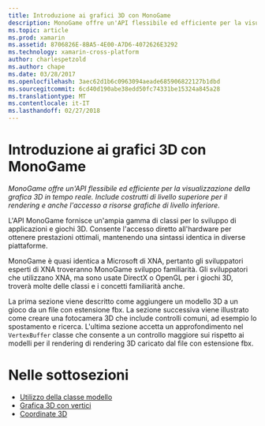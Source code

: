 ```yaml
---
title: Introduzione ai grafici 3D con MonoGame
description: MonoGame offre un'API flessibile ed efficiente per la visualizzazione della grafica 3D in tempo reale. Include costrutti di livello superiore per il rendering e anche l'accesso a risorse grafiche di livello inferiore.
ms.topic: article
ms.prod: xamarin
ms.assetid: 8706826E-8BA5-4E00-A7D6-4072626E3292
ms.technology: xamarin-cross-platform
author: charlespetzold
ms.author: chape
ms.date: 03/28/2017
ms.openlocfilehash: 3aec62d1b6c0963094aeade685906822127b1dbd
ms.sourcegitcommit: 6cd40d190abe38edd50fc74331be15324a845a28
ms.translationtype: MT
ms.contentlocale: it-IT
ms.lasthandoff: 02/27/2018
---
```

# <a name="introduction-to-3d-graphics-with-monogame"></a>Introduzione ai grafici 3D con MonoGame

_MonoGame offre un'API flessibile ed efficiente per la visualizzazione della grafica 3D in tempo reale. Include costrutti di livello superiore per il rendering e anche l'accesso a risorse grafiche di livello inferiore._

L'API MonoGame fornisce un'ampia gamma di classi per lo sviluppo di applicazioni e giochi 3D. Consente l'accesso diretto all'hardware per ottenere prestazioni ottimali, mantenendo una sintassi identica in diverse piattaforme.

MonoGame è quasi identica a Microsoft di XNA, pertanto gli sviluppatori esperti di XNA troveranno MonoGame sviluppo familiarità. Gli sviluppatori che utilizzano XNA, ma sono usate DirectX o OpenGL per i giochi 3D, troverà molte delle classi e i concetti familiarità anche.

La prima sezione viene descritto come aggiungere un modello 3D a un gioco da un file con estensione fbx. La sezione successiva viene illustrato come creare una fotocamera 3D che include controlli comuni, ad esempio lo spostamento e ricerca. L'ultima sezione accetta un approfondimento nel `VertexBuffer` classe che consente a un controllo maggiore sui rispetto ai modelli per il rendering di rendering 3D caricato dal file con estensione fbx.


# <a name="subsections"></a>Nelle sottosezioni

- [Utilizzo della classe modello](~/graphics-games/monogame/3d/part1.md)
- [Grafica 3D con vertici](~/graphics-games/monogame/3d/part2.md)
- [Coordinate 3D](~/graphics-games/monogame/3d/part3.md)